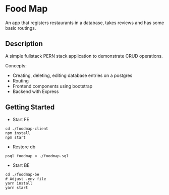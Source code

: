 # Food Map

An app that registers restaurants in a database, takes reviews and has some basic routings. 

## Description

A simple fullstack PERN stack application to demonstrate CRUD operations.

Concepts:
* Creating, deleting, editing database entries on a postgres
* Routing
* Frontend components using bootstrap
* Backend with Express

## Getting Started

* Start FE
```
cd ./foodmap-client
npm install
npm start
```

* Restore db
```
psql foodmap < ./foodmap.sql
```

* Start BE
```
cd ./foodmap-be
# Adjust .env file
yarn install
yarn start
```
